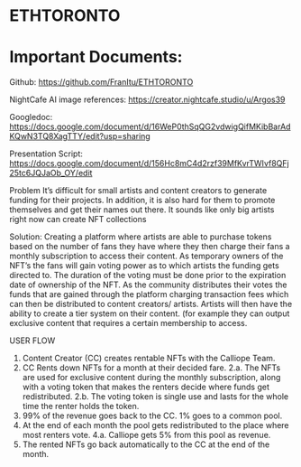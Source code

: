 # ETHTORONTO

# Important Documents:

Github: https://github.com/FranItu/ETHTORONTO

NightCafe AI image references: https://creator.nightcafe.studio/u/Argos39

Googledoc: https://docs.google.com/document/d/16WeP0thSqQG2vdwigQifMKibBarAdKQwN3TQ8XagTTY/edit?usp=sharing

Presentation Script: https://docs.google.com/document/d/156Hc8mC4d2rzf39MfKvrTWIvf8QFj25tc6JQJaOb_OY/edit

Problem
It’s difficult for small artists and content creators to generate funding for their projects. In addition, it is also hard for them to promote themselves and get their names out there.
It sounds like only big artists right now can create NFT collections

Solution:
Creating a platform where artists are able to purchase tokens based on the number of fans they have where they then charge their fans a monthly subscription to access their content. As temporary owners of the NFT’s the fans will gain voting power as to which artists the funding gets directed to. The duration of the voting must be done prior to the expiration date of ownership of the NFT. As the community distributes their votes the funds that are gained through the platform charging transaction fees which can then be distributed to content creators/ artists. Artists will then have the ability to create a tier system on their content. (for example they can output exclusive content that requires a certain membership to access.

USER FLOW
1. Content Creator (CC) creates rentable NFTs with the Calliope Team.
2. CC Rents down NFTs for a month at their decided fare.
2.a. The NFTs are used for exclusive content during the monthly subscription, along with a voting token that makes the renters decide where funds get redistributed.
2.b. The voting token is single use and lasts for the whole time the renter holds the token.
3. 99% of the revenue goes back to the CC. 1% goes to a common pool.
4. At the end of each month the pool gets redistributed to the place where most renters vote.
4.a. Calliope gets 5% from this pool as revenue.
5. The rented NFTs go back automatically to the CC at the end of the month.
